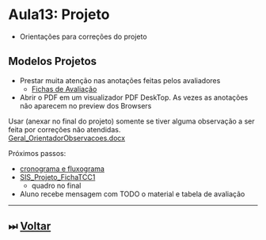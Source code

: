 # Aula13: Projeto

- Orientações para correções do projeto  

## Modelos Projetos

- Prestar muita atenção nas anotações feitas pelos avaliadores  
  - [Fichas de Avaliação](./aula04Anotacoes.md#fichas-de-avaliação "Fichas de Avaliação")  
- Abrir o PDF em um visualizador PDF DeskTop. As vezes as anotações não aparecem no preview dos Browsers  

Usar (anexar no final do projeto) somente se tiver alguma observação a ser feita por correções não atendidas.  
[Geral_OrientadorObservacoes.docx](../Material/Geral_OrientadorObservacoes.docx "Geral_OrientadorObservacoes.docx")  

Próximos passos:

- [cronograma e fluxograma](../Cronogramas/README.md)  
- [SIS_Projeto_FichaTCC1](../Consulta/Fichas/BCC_Projeto_FichaTCC1.docx)  
  - quadro no final  
- Aluno recebe mensagem com TODO o material e tabela de avaliação  

----------

## ⏭ [Voltar](../README.md "Voltar")  

<!--
TODO: arrumar as fontes bibliográficas  
## Principais Referências Bibliográficas​
-->